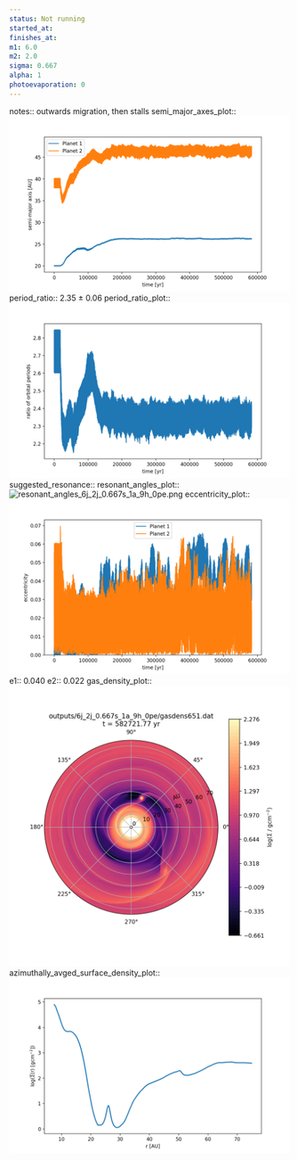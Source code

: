 ```yaml
---
status: Not running
started_at:
finishes_at:
m1: 6.0
m2: 2.0
sigma: 0.667
alpha: 1
photoevaporation: 0
---
```


notes:: outwards migration, then stalls
semi_major_axes_plot:: ![semi_major_axes_6j_2j_0.667s_1a_9h_0pe.png](plots/semi_major_axes/semi_major_axes_6j_2j_0.667s_1a_9h_0pe.png)
period_ratio:: 2.35 ± 0.06
period_ratio_plot:: ![period_ratio_6j_2j_0.667s_1a_9h_0pe.png](plots/period_ratio/period_ratio_6j_2j_0.667s_1a_9h_0pe.png)
suggested_resonance:: 
resonant_angles_plot:: ![resonant_angles_6j_2j_0.667s_1a_9h_0pe.png](plots/resonant_angles/resonant_angles_6j_2j_0.667s_1a_9h_0pe.png)
eccentricity_plot:: ![eccentricity_6j_2j_0.667s_1a_9h_0pe.png](plots/eccentricity/eccentricity_6j_2j_0.667s_1a_9h_0pe.png)
e1:: 0.040
e2:: 0.022
gas_density_plot:: ![gas_density_6j_2j_0.667s_1a_9h_0pe.png](plots/gas_density/gas_density_6j_2j_0.667s_1a_9h_0pe.png)
azimuthally_avged_surface_density_plot:: ![azimuthally_avged_surface_density_6j_2j_0.667s_1a_9h_0pe.png](plots/azimuthally_avged_surface_density/azimuthally_avged_surface_density_6j_2j_0.667s_1a_9h_0pe.png)
